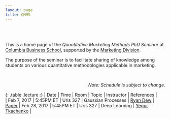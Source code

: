 ```yaml
---
layout: page
title: QMMS
---
```


<br>
<br>

This is a home page of the *Quantitative Marketing Methods PhD Seminar* at [Columbia Business School](http://www8.gsb.columbia.edu/), supported by the [Marketing Division](http://www8.gsb.columbia.edu/faculty-research/divisions/marketing).

The purpose of the seminar is to facilitate sharing of knowledge among students on various quantitative methodologies applicable in marketing.

<br>

<p class="message" align="right">
  <i>Note: Schedule is subject to change. </i>
</p>

<style>
.lecture tr:last-child {
  color: green;
}
.lecture tr:first-child {
  font-weight: bold;
}
</style>

{: .table  .lecture :}
| Date         | Time      | Room     | Topic              | Instructor | References |                           
| Feb 7, 2017  | 5:45PM ET | Uris 327 | Gaussian Processes | [Ryan Dew](http://www.rtdew.com/) | [Paper](http://doi.org/10.1098/rsta.2011.0550)
| Feb 28, 2017 | 5:45PM ET | Uris 327 | Deep Learning      | [Yegor Tkachenko](http://www.yegortkachenko.com/) |



